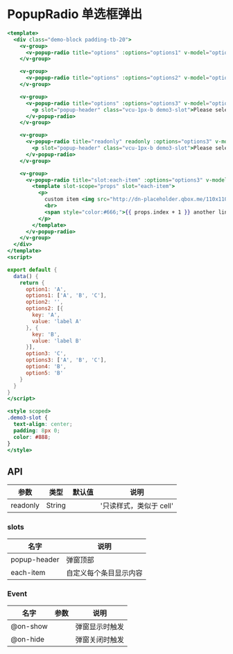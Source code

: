 # PopupRadio 单选框弹出


```handlebars
<template>
  <div class="demo-block padding-tb-20">
    <v-group>
      <v-popup-radio title="options" :options="options1" v-model="option1"></v-popup-radio>
    </v-group>

    <v-group>
      <v-popup-radio title="options" :options="options2" v-model="option2" placeholder="placeholder"></v-popup-radio>
    </v-group>

    <v-group>
      <v-popup-radio title="options" :options="options3" v-model="option3">
        <p slot="popup-header" class="vcu-1px-b demo3-slot">Please select</p>
      </v-popup-radio>
    </v-group>

    <v-group>
      <v-popup-radio title="readonly" readonly :options="options3" v-model="option4">
        <p slot="popup-header" class="vcu-1px-b demo3-slot">Please select</p>
      </v-popup-radio>
    </v-group>

    <v-group>
      <v-popup-radio title="slot:each-item" :options="options3" v-model="option5">
        <template slot-scope="props" slot="each-item">
          <p>
            custom item <img src="http://dn-placeholder.qbox.me/110x110/FF2D55/000" class="vcu-radio-icon"> {{ props.label }}
            <br>
            <span style="color:#666;">{{ props.index + 1 }} another line</span>
          </p>
        </template>
      </v-popup-radio>
    </v-group>
  </div>
</template>
<script>

export default {
  data() {
    return {
      option1: 'A',
      options1: ['A', 'B', 'C'],
      option2: '',
      options2: [{
        key: 'A',
        value: 'label A'
      }, {
        key: 'B',
        value: 'label B'
      }],
      option3: 'C',
      options3: ['A', 'B', 'C'],
      option4: 'B',
      option5: 'B'
    }
  }
}
</script>

<style scoped>
.demo3-slot {
  text-align: center;
  padding: 8px 0;
  color: #888;
}
</style>
```


## API

| 参数 | 类型 | 默认值 | 说明 |
| --- | --- | --- | --- |
| readonly | String | | '只读样式，类似于 cell' | 

### slots
| 名字 | 说明 |
| --- | --- |
| popup-header | 弹窗顶部 |
| each-item | 自定义每个条目显示内容 |

### Event 
| 名字 | 参数 | 说明 |
| --- | --- | --- |
| @on-show |  | 弹窗显示时触发 |
| @on-hide |  | 弹窗关闭时触发 |
